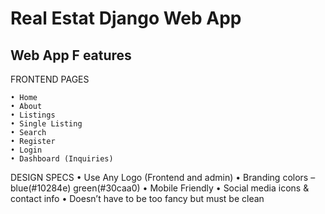 # Real Estat Django Web App

## Web App F eatures
FRONTEND PAGES

    • Home
    • About
    • Listings
    • Single Listing
    • Search
    • Register
    • Login
    • Dashboard (Inquiries)
    
DESIGN SPECS
    • Use Any Logo (Frontend and admin)
    • Branding colors – blue(#10284e) green(#30caa0)
    • Mobile Friendly
    • Social media icons & contact info
    • Doesn’t have to be too fancy but must be clean
    
